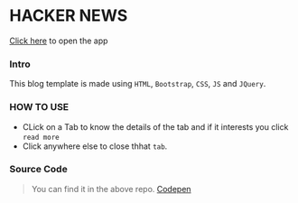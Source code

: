# HACKER NEWS
[Click here] to open the app
### Intro
This blog template is made using `HTML`, `Bootstrap`, `CSS`, `JS` and `JQuery`.
### HOW TO USE
- CLick on a Tab to know the details of the tab and if it interests you click `read more`
- Click anywhere else to close thhat `tab`.
### Source Code
> You can find it in the above repo.
> [Codepen]

[Codepen]: <https://codepen.io/harsh0u/pen/GRWjvJd>
[Click here]: <https://h4rshp.github.io/Template-Blog/>
